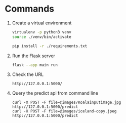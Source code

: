 # Commands

1. Create a virtual environment

    ```bash
    virtualenv -p python3 venv
    source ./venv/bin/activate

    pip install -r ./requirements.txt
    ```

2. Run the Flask server

    ```bash
    flask --app main run
    ```

3. Check the URL

    ``` 
    http://127.0.0.1:5000/
    ```

4. Query the predict api from command line 

    ``` shell
    curl -X POST -F file=@images/Koalainputimage.jpg http://127.0.0.1:5000/predict
    curl -X POST -F file=@images/iceland-copy.jpeg http://127.0.0.1:5000/predict
    ```